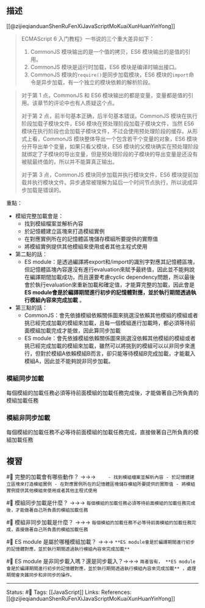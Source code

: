 ## 描述

[[@zijieqianduanShenRuFenXiJavaScriptMoKuaiXunHuanYinYong]]
> ECMAScript 6 入门教程》一书说的三个重大差异如下：
> 1.  CommonJS 模块输出的是一个值的拷贝，ES6 模块输出的是值的引用。  
> 2.  CommonJS 模块是运行时加载，ES6 模块是编译时输出接口。  
> 3.  CommonJS 模块的`require()`是同步加载模块，ES6 模块的`import`命令是异步加载，有一个独立的模块依赖的解析阶段。  
    
> 对于第 1 点，CommonJS 和 ES6 模块输出的都是变量，变量都是值的引用。该章节的评论中也有人质疑这个点。
> 
> 对于第 2 点，前半句基本正确，后半句基本错误。CommonJS 模块在执行阶段加载子模块文件，ES6 模块在预处理阶段加载子模块文件，当然 ES6 模块在执行阶段也会加载子模块文件，不过会使用预处理阶段的缓存。从形式上看，CommonJS 模块整体导出一个包含若干个变量的对象，ES6 模块分开导出单个变量，如果只看父模块，ES6 模块的父模块确实在预处理阶段就绑定了子模块的导出变量，但是预处理阶段的子模块的导出变量是还没有被赋最终值的，所以并不能算真正输出。
> 
> 对于第 3 点，CommonJS 模块同步加载并执行模块文件，ES6 模块提前加载并执行模块文件。异步通常被理解为延后一个时间节点执行，所以说成异步加载是错误的。


重點：
- 模組完整加載會是：
	- 找到模組檔案並解析內容
	- 於記憶體建立區塊來打造模組實例
	- 在對應實例所在的記憶體區塊儲存模組所要提供的實際值
	- 將模組實例提供其他模組來使用或者其他主程式使用
- 第二點的話：
	- ES module：是透過編譯將export和/import的識別字對應其記憶體區塊，但記憶體區塊內容還沒有進行evaluation來賦予最終值，因此並不能夠說在編譯期間加載成功，而且還要考慮cyclic dependency問題，所以最後會於執行evaluation來重新加載和確定值，才能算完整的加載，因此會是 **ES module會是於編譯期間進行初步的記憶體對應，並於執行期間透過執行模組內容來完成加載** 。
- 第三點的話：
	- CommonJS：會先依據模組依賴關係圖來挑選沒依賴其他模組的模組或者挑已經完成加載的模組來加載，且每一個模組進行加載時，都必須等待前面模組加載完成才能做，因此算同步加載
	- ES module：會先依據模組依賴關係圖來挑選沒依賴其他模組的模組或者挑已經完成加載的模組來加載，雖然可以將挑到的模組可以以非同步來進行，但對於模組A依賴模組B而言，卻只能等待模組B完成加載，才能載入模組A，因此並不能夠說非同步加載。

### 模組同步加載
每個模組的加載任務必須等待前面模組的加載任務完成後，才能做著自己所負責的模組加載任務

### 模組非同步加載
每個模組的加載任務不必等待前面模組的加載任務完成，直接做著自己所負責的模組加載任務

## 複習

#🧠 完整的加載會有哪些動作？ ->->-> `	- 找到模組檔案並解析內容 - 於記憶體建立區塊來打造模組實例 - 在對應實例所在的記憶體區塊儲存模組所要提供的實際值 - 將模組實例提供其他模組來使用或者其他主程式使用`
<!--SR:!2023-04-02,91,230-->

#🧠 模組同步加載是什麼？ ->->-> `每個模組的加載任務必須等待前面模組的加載任務完成後，才能做著自己所負責的模組加載任務`
<!--SR:!2023-03-11,135,250-->

#🧠  模組非同步加載是什麼？ ->->-> `每個模組的加載任務不必等待前面模組的加載任務完成，直接做著自己所負責的模組加載任務`
<!--SR:!2023-03-28,146,250-->

#🧠 ES module 是屬於哪種模組加載？ ->->-> ` **ES module會是於編譯期間進行初步的記憶體對應，並於執行期間透過執行模組內容來完成加載** `
<!--SR:!2023-07-23,207,230-->


#🧠 ES module 是非同步載入嗎？還是同步載入？->->-> `兩者皆有， **ES module會是於編譯期間進行初步的記憶體對應，並於執行期間透過執行模組內容來完成加載** ，處理期間會夾雜同步和非同步的操作。`
<!--SR:!2023-01-16,93,248-->


---
Status: #🌱 
Tags:
[[JavaScript]]
Links:
References:
[[@zijieqianduanShenRuFenXiJavaScriptMoKuaiXunHuanYinYong]]